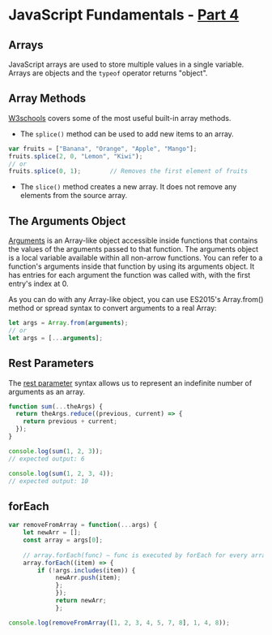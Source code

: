 # JavaScript Fundamentals - [Part 4](https://www.theodinproject.com/courses/foundations/lessons/fundamentals-part-4)

## Arrays
JavaScript arrays are used to store multiple values in a single variable. Arrays are objects and the `typeof` operator returns "object".

## Array Methods
[W3schools](https://www.w3schools.com/js/js_array_methods.asp) covers some of the most useful built-in array methods.
- The `splice()` method can be used to add new items to an array.
```js
var fruits = ["Banana", "Orange", "Apple", "Mango"];
fruits.splice(2, 0, "Lemon", "Kiwi");
// or
fruits.splice(0, 1);        // Removes the first element of fruits
```
- The `slice()` method creates a new array. It does not remove any elements from the source array.

## The Arguments Object
[Arguments](https://developer.mozilla.org/en-US/docs/Web/JavaScript/Reference/Functions/arguments) is an Array-like object accessible inside functions that contains the values of the arguments passed to that function. The arguments object is a local variable available within all non-arrow functions. You can refer to a function's arguments inside that function by using its arguments object. It has entries for each argument the function was called with, with the first entry's index at 0.

As you can do with any Array-like object, you can use ES2015's Array.from() method or spread syntax to convert arguments to a real Array:
```js
let args = Array.from(arguments);
// or
let args = [...arguments];
```

## Rest Parameters
The [rest parameter](https://developer.mozilla.org/en-US/docs/Web/JavaScript/Reference/Functions/rest_parameters) syntax allows us to represent an indefinite number of arguments as an array.
```js
function sum(...theArgs) {
  return theArgs.reduce((previous, current) => {
    return previous + current;
  });
}

console.log(sum(1, 2, 3));
// expected output: 6

console.log(sum(1, 2, 3, 4));
// expected output: 10
```

## forEach
```js
var removeFromArray = function(...args) {
    let newArr = [];
    const array = args[0];
    
    // array.forEach(func) – func is executed by forEach for every array item.    
    array.forEach((item) => {
        if (!args.includes(item)) {
             newArr.push(item);
             };
             });
             return newArr;
             };

console.log(removeFromArray([1, 2, 3, 4, 5, 7, 8], 1, 4, 8));
```
